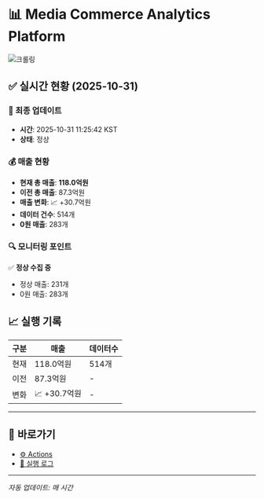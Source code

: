 # 📊 Media Commerce Analytics Platform

![크롤링](https://img.shields.io/badge/크롤링-정상-green)

## ✅ 실시간 현황 (2025-10-31)

### 📍 최종 업데이트
- **시간**: 2025-10-31 11:25:42 KST
- **상태**: 정상

### 💰 매출 현황
- **현재 총 매출**: **118.0억원**
- **이전 총 매출**: 87.3억원
- **매출 변화**: 📈 +30.7억원
- **데이터 건수**: 514개
- **0원 매출**: 283개

### 🔍 모니터링 포인트

✅ **정상 수집 중**
- 정상 매출: 231개
- 0원 매출: 283개


## 📈 실행 기록

| 구분 | 매출 | 데이터수 |
|------|------|----------|
| 현재 | 118.0억원 | 514개 |
| 이전 | 87.3억원 | - |
| 변화 | 📈 +30.7억원 | - |

---

## 🔗 바로가기

- [⚙️ Actions](../../actions)
- [📝 실행 로그](../../actions/workflows/daily_scraping.yml)

---

*자동 업데이트: 매 시간*
